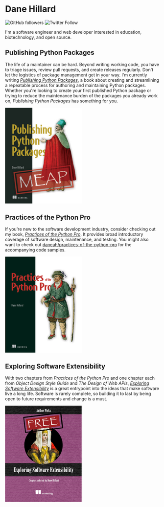 # Dane Hillard

![GitHub followers](https://img.shields.io/github/followers/daneah?label=Follow&style=social) ![Twitter Follow](https://img.shields.io/twitter/follow/easyaspython?label=Follow&style=social)

I'm a software engineer and web developer interested in education, biotechnology, and open source.

## Publishing Python Packages

The life of a maintainer can be hard. Beyond writing working code, you have to triage issues, review pull requests, and create releases regularly. Don't let the logistics of package management get in your way. I'm currently writing [_Publishing Python Packages_](https://pypackages.com), a book about creating and streamlining a repeatable process for authoring and maintaining Python packages. Whether you're looking to create your first published Python package or trying to reduce the maintenance burden of the packages you already work on, _Publishing Python Packages_ has something for you.

<a href="https://pypackages.com">
    <img src="https://raw.githubusercontent.com/daneah/daneah/master/publishing-python-packages.jpg" width="250" alt="Publishing Python Packages, a Manning book by Dane Hillard">
</a>

## Practices of the Python Pro

If you're new to the software development industry, consider checking out my book, [_Practices of the Python Pro_](https://thepythonpro.com). It provides broad introductory coverage of software design, maintenance, and testing. You might also want to check out [daneah/practices-of-the-python-pro](https://github.com/daneah/practices-of-the-python-pro) for the accompanying code samples.

<a href="https://thepythonpro.com">
    <img src="https://raw.githubusercontent.com/daneah/daneah/master/practices-of-the-python-pro.png" width="250" alt="Practices of the Python Pro, a Manning book by Dane Hillard">
</a>

## Exploring Software Extensibility

With two chapters from _Practices of the Python Pro_ and one chapter each from _Object Design Style Guide_ and _The Design of Web APIs_, [_Exploring Software Extensibility_](https://www.manning.com/books/exploring-software-extensibility) is a great entrypoint into the ideas that make software live a long life. Software is rarely complete, so building it to last by being open to future requirements and change is a must.

<a href="https://www.manning.com/books/exploring-software-extensibility">
    <img src="https://raw.githubusercontent.com/daneah/daneah/master/exploring-software-extensibility.png" width="250" alt="Exploring Software Extensibility, a Manning resource with chapter selections by Dane Hillard">
</a>
